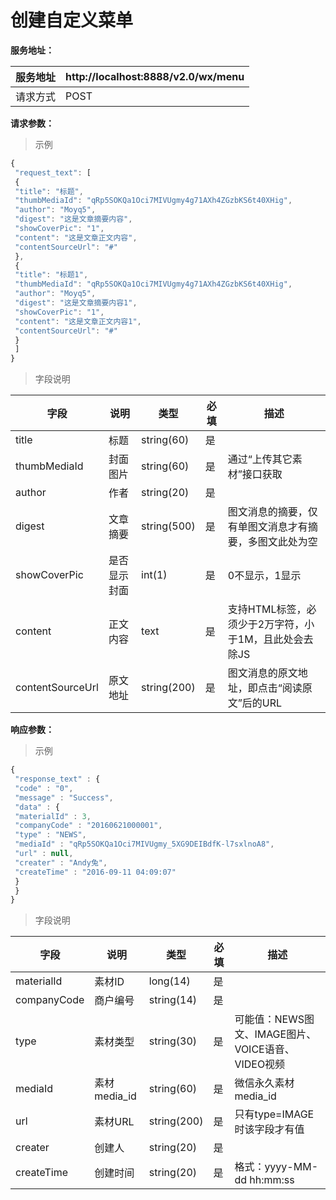 # 创建自定义菜单

**服务地址：**

| 服务地址 | http:\/\/localhost:8888\/v2.0\/wx\/menu |
| --- | --- |
| 请求方式 | POST |

**请求参数：**

> 示例

```js
{
 "request_text": [
 {
 "title": "标题",
 "thumbMediaId": "qRp5SOKQa1Oci7MIVUgmy4g71AXh4ZGzbKS6t40XHig",
 "author": "Moyq5",
 "digest": "这是文章摘要内容",
 "showCoverPic": "1",
 "content": "这是文章正文内容",
 "contentSourceUrl": "#"
 },
 {
 "title": "标题1",
 "thumbMediaId": "qRp5SOKQa1Oci7MIVUgmy4g71AXh4ZGzbKS6t40XHig",
 "author": "Moyq5",
 "digest": "这是文章摘要内容1",
 "showCoverPic": "1",
 "content": "这是文章正文内容1",
 "contentSourceUrl": "#"
 }
 ]
}
```

> 字段说明

| **字段** | **说明** | **类型** | **必填** | **描述** |
| --- | --- | --- | --- | --- |
| title | 标题 | string\(60\) | 是 |  |
| thumbMediaId | 封面图片 | string\(60\) | 是 | 通过“上传其它素材”接口获取 |
| author | 作者 | string\(20\) | 是 |  |
| digest | 文章摘要 | string\(500\) | 是 | 图文消息的摘要，仅有单图文消息才有摘要，多图文此处为空 |
| showCoverPic | 是否显示封面 | int\(1\) | 是 | 0不显示，1显示 |
| content | 正文内容 | text | 是 | 支持HTML标签，必须少于2万字符，小于1M，且此处会去除JS |
| contentSourceUrl | 原文地址 | string\(200\) | 是 | 图文消息的原文地址，即点击“阅读原文”后的URL |

**响应参数：**

> 示例

```js
{
 "response_text" : {
 "code" : "0",
 "message" : "Success",
 "data" : {
 "materialId" : 3,
 "companyCode" : "20160621000001",
 "type" : "NEWS",
 "mediaId" : "qRp5SOKQa1Oci7MIVUgmy_5XG9DEIBdfK-l7sxlnoA8",
 "url" : null,
 "creater" : "Andy兔",
 "createTime" : "2016-09-11 04:09:07"
 }
 }
}
```

> 字段说明

| **字段** | **说明** | **类型** | **必填** | **描述** |
| --- | --- | --- | --- | --- |
| materialId | 素材ID | long\(14\) | 是 |  |
| companyCode | 商户编号 | string\(14\) | 是 |  |
| type | 素材类型 | string\(30\) | 是 | 可能值：NEWS图文、IMAGE图片、 VOICE语音、VIDEO视频 |
| mediaId | 素材media\_id | string\(60\) | 是 | 微信永久素材media\_id |
| url | 素材URL | string\(200\) | 是 | 只有type=IMAGE时该字段才有值 |
| creater | 创建人 | string\(20\) | 是 |  |
| createTime | 创建时间 | string\(20\) | 是 | 格式：yyyy-MM-dd hh:mm:ss |

